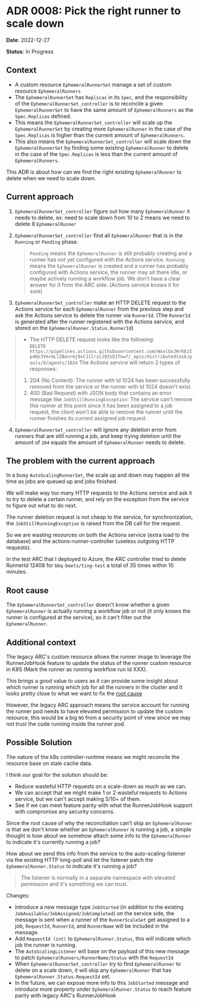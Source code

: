 # ADR 0008: Pick the right runner to scale down
**Date**: 2022-12-27

**Status**: In Progress

## Context

- A custom resource `EphemeralRunnerSet` manage a set of custom resource `EphemeralRunners`
- The `EphemeralRunnerSet` has `Replicas` in its `Spec`, and the responsibility of the `EphemeralRunnerSet_controller` is to reconcile a given `EphemeralRunnerSet` to have
 the same amount of `EphemeralRunners` as the `Spec.Replicas` defined.
 - This means the `EphemeralRunnerSet_controller` will scale up the `EphemeralRunnerSet` by creating more `EphemeralRunner` in the case of the `Spec.Replicas` is higher than
 the current amount of `EphemeralRunners`.
 - This also means the `EphemeralRunnerSet_controller` will scale down the `EphemeralRunnerSet` by finding some existing `EphemeralRunner` to delete in the case of
  the `Spec.Replicas` is less than the current amount of `EphemeralRunners`.
 
 This ADR is about how can we find the right existing `EphemeralRunner` to delete when we need to scale down.
 
 
 ## Current approach
 
1. `EphemeralRunnerSet_controller` figure out how many `EphemeralRunner` it needs to delete, ex: need to scale down from 10 to 2 means we need to delete 8 `EphemeralRunner`

2. `EphemeralRunnerSet_controller` find all `EphemeralRunner` that is in the `Running` or `Pending` phase.
    > `Pending` means the `EphemeralRunner` is still probably creating and a runner has not yet configured with the Actions service.
    > `Running` means the `EphemeralRunner` is created and a runner has probably configured with Actions service, the runner may sit there idle,
    > or maybe actively running a workflow job. We don't have a clear answer for it from the ARC side. (Actions service knows it for sure)

3. `EphemeralRunnerSet_controller` make an HTTP DELETE request to the Actions service for each `EphemeralRunner` from the previous step and ask the Actions service to delete the runner via `RunnerId`.
(The `RunnerId` is generated after the runner registered with the Actions service, and stored on the `EphemeralRunner.Status.RunnerId`)
  > - The HTTP DELETE request looks like the following:  
  > `DELETE https://pipelines.actions.githubusercontent.com/WoxlUxJHrKEzIp4Nz3YmrmLlZBonrmj9xCJ1lrzcJ9ZsD1Tnw7/_apis/distributedtask/pools/0/agents/1024`
  > The Actions service will return 2 types of responses:
  >  1. 204 (No Content): The runner with Id 1024 has been successfully removed from the service or the runner with Id 1024 doesn't exist.
  >  2. 400 (Bad Request) with JSON body that contains an error message like `JobStillRunningException`: The service can't remove this runner at this point since it has been
  >  assigned to a job request, the client won't be able to remove the runner until the runner finishes its current assigned job request.

4. `EphemeralRunnerSet_controller` will ignore any deletion error from runners that are still running a job, and keep trying deletion until the amount of `204` equals the amount of 
`EphemeralRunner` needs to delete.

## The problem with the current approach

In a busy `AutoScalingRunnerSet`, the scale up and down may happen all the time as jobs are queued up and jobs finished.

We will make way too many HTTP requests to the Actions service and ask it to try to delete a certain runner, and rely on the exception from the service to figure out what to do next.

The runner deletion request is not cheap to the service, for synchronization, the `JobStillRunningException` is raised from the DB call for the request.

So we are wasting resources on both the Actions service (extra load to the database) and the actions-runner-controller (useless outgoing HTTP requests).

In the test ARC that I deployed to Azure, the ARC controller tried to delete RunnerId 12408 for `bbq-beets/ting-test` a total of 35 times within 10 minutes.

## Root cause

The `EphemeralRunnerSet_controller` doesn't know whether a given `EphemeralRunner` is actually running a workflow job or not
(it only knows the runner is configured at the service), so it can't filter out the `EphemeralRunner`.

## Additional context

The legacy ARC's custom resource allows the runner image to leverage the RunnerJobHook feature to update the status of the runner custom resource in K8S (Mark the runner as running workflow run Id XXX).

This brings a good value to users as it can provide some insight about which runner is running which job for all the runners in the cluster and it looks pretty close to what we want to fix the [root cause](#root-cause)

However, the legacy ARC approach means the service account for running the runner pod needs to have elevated permission to update the custom resource,
this would be a big `NO` from a security point of view since we may not trust the code running inside the runner pod.

## Possible Solution

The nature of the k8s controller-runtime means we might reconcile the resource base on stale cache data.

I think our goal for the solution should be:
- Reduce wasteful HTTP requests on a scale-down as much as we can.
- We can accept that we might make 1 or 2 wasteful requests to Actions service, but we can't accept making 5/10+ of them.
- See if we can meet feature parity with what the RunnerJobHook support with compromise any security concerns.

Since the root cause of why the reconciliation can't skip an `EphemeralRunner` is that we don't know whether an `EphemeralRunner` is running a job,
a simple thought is how about we somehow attach some info to the `EphemeralRunner` to indicate it's currently running a job?

How about we send this info from the service to the auto-scaling-listener via the existing HTTP long-poll
and let the listener patch the `EphemeralRunner.Status` to indicate it's running a job?
> The listener is normally in a separate namespace with elevated permission and it's something we can trust.

Changes:
- Introduce a new message type `JobStarted` (in addition to the existing `JobAvailable/JobAssigned/JobCompleted`) on the service side, the message is sent when a runner of the `RunnerScaleSet` get assigned to a job,
  `RequestId`, `RunnerId`, and `RunnerName` will be included in the message.
- Add `RequestId (int)` to `EphemeralRunner.Status`, this will indicate which job the runner is running.
- The `AutoScalingListener` will base on the payload of this new message to patch `EphemeralRunners/RunnerName/Status` with the `RequestId`
- When `EphemeralRunnerSet_controller` try to find `EphemeralRunner` to delete on a scale down, it will skip any `EphemeralRunner` that has `EphemeralRunner.Status.RequestId` set.
- In the future, we can expose more info to this `JobStarted` message and introduce more property under `EphemeralRunner.Status` to reach feature parity with legacy ARC's RunnerJobHook
